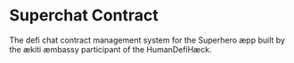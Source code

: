 # Superchat Contract
The defi chat contract management system for the Superhero æpp built by the ækiti æmbassy participant of the HumanDefiHæck.

